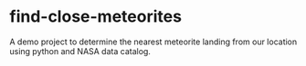 # find-close-meteorites
A demo project to determine the nearest meteorite landing from our location using python and NASA data catalog.
